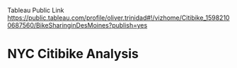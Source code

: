 Tableau Public Link https://public.tableau.com/profile/oliver.trinidad#!/vizhome/Citibike_15982100687560/BikeSharinginDesMoines?publish=yes

# NYC Citibike Analysis

